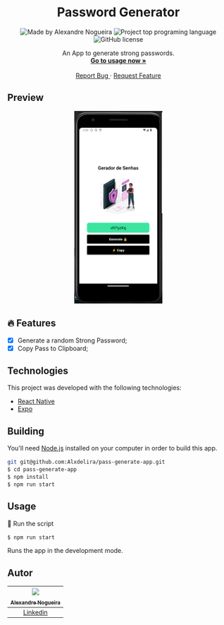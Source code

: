 <div align="center">
 
  <!-- project name -->
  <h1 align="center">Password Generator</h1>
  
  <!-- project badges -->
  <p align="center">
 <!--
   <img 
      alt="Project programing languages count" 
      src="https://img.shields.io/github/languages/count/felipeAguiarCode/node-js-bulk-downloader?color=6A57D5"
    >
 -->
  <!--
    <img 
      alt="Last commit on GitHub" 
      src="https://img.shields.io/github/last-commit/felipeAguiarCode/node-js-bulk-downloader?color=6A57D5"
    >
  -->
    <img 
      alt="Made by Alexandre Nogueira" 
      src="https://img.shields.io/badge/made%20by-Alexandre%20Nogueira-%20?color=6A57D5"
    >
    <img 
      alt="Project top programing language" 
      src="https://img.shields.io/github/languages/top/Alxdelira/pass-generate-app?color=6A57D5"
    >
    <!-- <img 
      alt="Repository size" 
      src="https://img.shields.io/github/repo-size/Alxdelira/pass-generate-app?color=6A57D5"
    > -->
    <img 
      alt="GitHub license" 
      src="https://img.shields.io/github/license/Alxdelira/pass-generate-app?color=6A57D5"
    >
  </p> 

  <!-- project description and menu -->
  <p align="center">
      An App to generate strong passwords.
    <br />
    <a 
      href="## Usage">
      <strong>Go to usage now »</strong>
    </a>
    <br />
    <br />
    <a 
      href="https://github.com/felipeAguiarCode/react-native-bat-pass-generator/issues">
      Report Bug
    </a>
    ·
    <a 
      href="https://github.com/felipeAguiarCode/react-native-bat-pass-generator/issues/new">
      Request Feature
    </a>
  </p>
</div>

## Preview

<div align="center">
  <a href="#">
      <img src="./assets/modelo.png" width="200" alt="preview" />
  </a>
</div>

## 🔥 Features
- [x] Generate a random Strong Password;
- [x] Copy Pass to Clipboard;

## Technologies

This project was developed with the following technologies:

-   [React Native](https://reactnative.dev/)
-   [Expo](https://docs.expo.dev/)



## Building

You'll need [Node.js](https://nodejs.org) installed on your computer in order to build this app.

```bash
git git@github.com:Alxdelira/pass-generate-app.git
$ cd pass-generate-app
$ npm install
$ npm run start
```


## Usage

🔧 Run the script

```bash
$ npm run start
```


Runs the app in the development mode.<br/>

## Autor

| [<img width="150px"  src="https://avatars.githubusercontent.com/u/102405026?v=4"><br><sub>Alexandre Nogueira</sub>](https://github.com/Alxdelira) |
| :---------------------------------------------------------------------------------------------------------------------------------------: |
|                                             [Linkedin](www.linkedin.com/in/alxdelira)                                             |